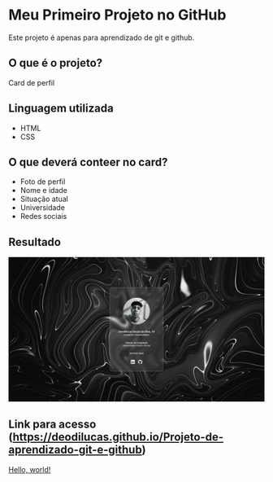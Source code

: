 # Meu Primeiro Projeto no GitHub

Este projeto é apenas para aprendizado de git e github.

## O que é o projeto?
Card de perfil

## Linguagem utilizada
* HTML
* CSS

## O que deverá conteer no card?
* Foto de perfil
* Nome e idade
* Situação atual
* Universidade
* Redes sociais

## Resultado
 ![alt](assets/print.png)

 ## Link para acesso (https://deodilucas.github.io/Projeto-de-aprendizado-git-e-github)
 <a href="https://deodilucas.github.io/Projeto-de-aprendizado-git-e-github)https://deodilucas.github.io/Projeto-de-aprendizado-git-e-github" target="_blank">Hello, world!</a>
